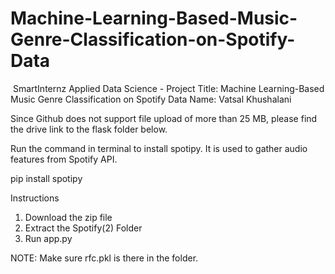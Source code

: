 # Machine-Learning-Based-Music-Genre-Classification-on-Spotify-Data
﻿
SmartInternz
Applied Data Science - Project
Title: Machine Learning-Based Music Genre Classification on Spotify Data 
Name: Vatsal Khushalani

Since Github does not support file upload of more than 25 MB, please find the drive link to the flask folder below.

Run the command in terminal to install spotipy. It is used to gather audio features from Spotify API.

pip install spotipy

Instructions
1. Download the zip file
2. Extract the Spotify(2) Folder
3. Run app.py

NOTE: Make sure rfc.pkl is there in the folder.
